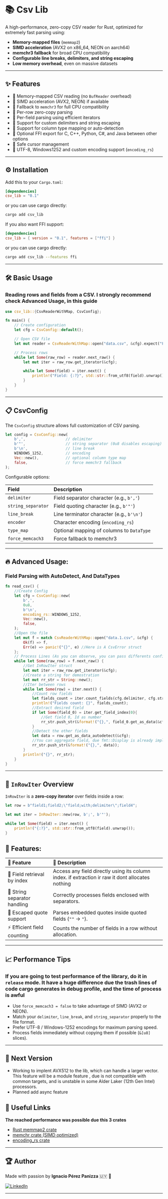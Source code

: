 # 📚 Csv Lib

A high-performance, zero-copy CSV reader for Rust, optimized for extremely fast parsing using:
- **Memory-mapped files** (`memmap2`)
- **SIMD acceleration** (AVX2 on x86_64, NEON on aarch64)
- **memchr3 fallback** for broad CPU compatibility
- **Configurable line breaks, delimiters, and string escaping**
- **Low memory overhead**, even on massive datasets

---

## ✨ Features

- 🚀 Memory-mapped CSV reading (no `BufReader` overhead)
- 🚀 SIMD acceleration (AVX2, NEON) if available
- 🚀 Fallback to `memchr3` for full CPU compatibility
- 🚀 Per-row zero-copy parsing
- 🚀 Per-field parsing using efficient iterators
- 🚀 Support for custom delimiters and string escaping
- 🚀 Support for column type mapping or auto-detection
- 🚀 Optional FFI export for C, C++, Python, C#, and Java between other options
- 🚀 Safe cursor management
- 🚀 UTF-8, Windows1252 and custom encoding support (`encoding_rs`)

---

## ⚙️ Installation

Add this to your `Cargo.toml`:

```toml
[dependencies]
csv_lib = "0.1"
```
or you can use cargo directly:

```bash 
cargo add csv_lib
```

If you also want FFI support:

```toml
[dependencies]
csv_lib = { version = "0.1", features = ["ffi"] }
```
or you can use cargo directly:

```bash
cargo add csv_lib --features ffi
```

---

## 🛠️ Basic Usage

### Reading rows and fields from a CSV. I strongly recommend check Advanced Usage, in this guide

```rust
use csv_lib::{CsvReaderWithMap, CsvConfig};

fn main() {
    // Create configuration
    let cfg = CsvConfig::default();

    // Open CSV file
    let mut reader = CsvReaderWithMap::open("data.csv", &cfg).expect("Failed to open file");

    // Process rows
    while let Some(raw_row) = reader.next_raw() {
        let mut iter = raw_row.get_iterator(&cfg);

        while let Some(field) = iter.next() {
            println!("Field: {:?}", std::str::from_utf8(field).unwrap());
        }
    }
}
```

---

## 📋 CsvConfig

The `CsvConfig` structure allows full customization of CSV parsing.

```rust
let config = CsvConfig::new(
    b',',                  // delimiter
    b'"',                  // string separator (0u8 disables escaping)
    b'\n',                 // line break
    WINDOWS_1252,          // encoding
    Vec::new(),            // optional column type map
    false,                 // force memchr3 fallback
);
```

Configurable options:

| Field | Description |
|:------|:------------|
| `delimiter` | Field separator character (e.g., `b','`) |
| `string_separator` | Field quoting character (e.g., `b'"'`) |
| `line_break` | Line terminator character (e.g., `b'\n'`) |
| `encoder` | Character encoding (`encoding_rs`) |
| `type_map` | Optional mapping of columns to `DataType` |
| `force_memcach3` | Force fallback to memchr3 |

---

## 🔥 Advanced Usage: 


### Field Parsing with AutoDetect, And DataTypes

```rust
fn read_csv() {
    //Create Config
    let cfg = CsvConfig::new(
        b',',
        0u8,
        b'\n',
        encoding_rs::WINDOWS_1252,
        Vec::new(),
        false,
    );
    //Open the file
    let mut f = match CsvReaderWithMap::open("data.1.csv", &cfg) {
        Ok(f) => f,
        Err(e) => panic!("{}", e) //Here is A CsvError struct
    };
    // Process Lines (As you can observe, you can pass differents config on each stage, to improve customization)
    while let Some(raw_row) = f.next_raw() {
        //Get InRowIter struct
        let mut iter = raw_row.get_iterator(&cfg);
        //Create a string for demostration
        let mut rr_str = String::new();
        //Iter between rows
        while let Some(row) = iter.next() {
            //Count row fields
            let fields_count = iter.count_fields(cfg.delimiter, cfg.string_separator);
            println!("Fields count: {}", fields_count);
            //Extract desired field
            if let Some(field_0) = iter.get_field_index(0){
                //Get field 0, Id as number
                rr_str.push_str(&format!("{},", field_0.get_as_data(&cfg,DataType::Integer)));
            }
            //Detect the other fields
            let data = row.get_as_data_autodetect(&cfg);
            //You can aggregate field, due fmt::Display is already implemented
            rr_str.push_str(&format!("{},", data));
        }
        println!("{}", rr_str);
    }
}
```


---

## 🚀 `InRowIter` Overview

`InRowIter` is a **zero-copy iterator** over fields inside a row:

```rust
let row = b"field1;field2;\"field;with;delimiter\";field4";

let mut iter = InRowIter::new(row, b';', b'"');

while let Some(field) = iter.next() {
    println!("{:?}", std::str::from_utf8(field).unwrap());
}
```

## 🚀 Features:

| 🚀 Feature                     | 📜 Description                                                                                   |
|:-------------------------------|:-------------------------------------------------------------------------------------------------|
| 🔢 Field retrieval by index     | Access any field directly using its column index. if extraction ir raw it dont allocates nothing |
| 🧩 String separator handling    | Correctly processes fields enclosed with separators.                                             |
| 📝 Escaped quote support        | Parses embedded quotes inside quoted fields (`""` → `"`).                                        |
| ⚡ Efficient field counting     | Counts the number of fields in a row without allocation.                                         |

---

## 📈 Performance Tips

### **If you are going to test performance of the library, do it in `release` mode. It have a huge difference due the trash lines of code cargo generates in debug profile, and the time of process is awful**

- Use `force_memcach3 = false` to take advantage of SIMD (AVX2 or NEON).
- Match your `delimiter`, `line_break`, and `string_separator` properly to the file format.
- Prefer UTF-8 / Windows-1252 encodings for maximum parsing speed.
- Process fields immediately without copying them if possible (`&[u8]` slices).

---

## 🚧 Next Version

- Working to implent AVX512 to the lib, which can handle a larger vector. 
This feature will be a module feature , due is not compatible with common targets, and is unstable in some Alder Laker (12th Gen Intel) processors.
- Planned add async feature



## 🔗 Useful Links

**The reached performance was possible due this 3 crates**

- [Rust memmap2 crate](https://docs.rs/memmap2/latest/memmap2/)
- [memchr crate (SIMD optimized)](https://docs.rs/memchr/latest/memchr/)
- [encoding_rs crate](https://docs.rs/encoding_rs/latest/encoding_rs/)
---



## 🏆 Author

Made with passion by **Ignacio Pérez Panizza**  🇺🇾 🧉

[![LinkedIn](https://img.shields.io/badge/LinkedIn-Connect-blue)](https://www.linkedin.com/in/ignacio-p%C3%A9rez-panizza-322844165/)

---


